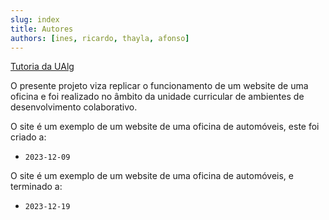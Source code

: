 ```yaml
---
slug: index
title: Autores
authors: [ines, ricardo, thayla, afonso]
---
```


[Tutoria da UAlg](https://tutoria.ualg.pt/)

O presente projeto viza replicar o funcionamento de um website de uma oficina e foi realizado no âmbito da unidade curricular de ambientes de desenvolvimento colaborativo.

O site é um exemplo de um website de uma oficina de automóveis, este foi criado a:

- `2023-12-09`

O site é um exemplo de um website de uma oficina de automóveis, e terminado a:

- `2023-12-19`

